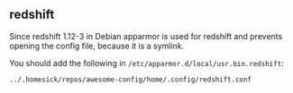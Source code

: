 redshift
--------

Since redshift 1.12-3 in Debian apparmor is used for redshift and prevents opening the config file, because it is a symlink.

You should add the following in `/etc/apparmor.d/local/usr.bin.redshift`:

    ../.homesick/repos/awesome-config/home/.config/redshift.conf
